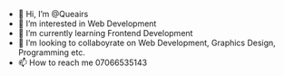 - 👋 Hi, I’m @Queairs
- 👀 I’m interested in Web Development
- 🌱 I’m currently learning Frontend Development
- 💞️ I’m looking to collaboyrate on Web Development, Graphics Design, Programming etc.
- 📫 How to reach me 07066535143

<!---
Queairs/Queairs is a ✨ special ✨ repository because its `README.md` (this file) appears on your GitHub profile.
You can click the Preview link to take a look at your changes.
--->
